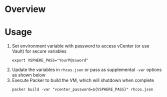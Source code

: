# Overview 



# Usage

  1. Set environment variable with password to access vCenter (or use Vault) for secure variables
     ````
     export VSPHERE_PASS="YourP@ssword"

  2. Update the variables in `rhcos.json` or pass as supplemental `-var` options as shown below
  3. Execute Packer to build the VM, which will shutdown when complete
     ```
     packer build -var "vcenter_password=${VSPHERE_PASS}" rhcos.json
     ``` 
  
